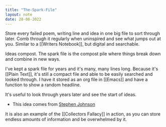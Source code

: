 ```yaml
---
title: "The-Spark-File"
layout: note
date: 28-08-2022
---
```


Store every failed poem, writing line and idea in one big file to sort through later. Comb through it regularly when uninspired and see what jumps out at you. Similar to a [[Writers Notebook]], but digital and searchable.

Ideas compost. The spark file is the compost pile where things break down and combine in new ways.

I've kept a spark file for years and it's many, many lines long. Because it's [[Plain Text]], it's still a compact file and able to be easily searched and looked through. I have it stored as an org file in [[Emacs]] and have a function to show a random headline.

It's useful to look through years later and see the start of ideas.

-   This idea comes from <a href="https://medium.com/the-writers-room/the-spark-file-8d6e7df7ae58" >Stephen Johnson</a>

It is also an example of the [[Collectors Fallacy]] in action, as you can store endless amounts of information and be overwhelmed by it. 